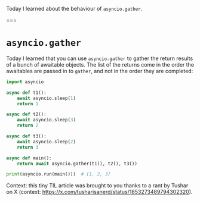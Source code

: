 Today I learned about the behaviour of `asyncio.gather`.

===


# `asyncio.gather`

Today I learned that you can use `asyncio.gather` to gather the return results of a bunch of awaitable objects.
The list of the returns come in the order the awaitables are passed in to `gather`, and not in the order they are completed:

```py
import asyncio

async def t1():
    await asyncio.sleep(1)
    return 1

async def t2():
    await asyncio.sleep(3)
    return 2

async def t3():
    await asyncio.sleep(2)
    return 3

async def main():
    return await asyncio.gather(t1(), t2(), t3())

print(asyncio.run(main()))  # [1, 2, 3]
```

Context: this tiny TIL article was brought to you thanks to a rant by Tushar on X (context: <https://x.com/tusharisanerd/status/1853273489794302320>).
